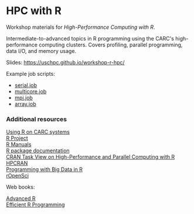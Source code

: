 # HPC with R

Workshop materials for *High-Performance Computing with R*.

Intermediate-to-advanced topics in R programming using the CARC's high-performance computing clusters. Covers profiling, parallel programming, data I/O, and memory usage.

Slides: https://uschpc.github.io/workshop-r-hpc/

Example job scripts:

- [serial.job](job-scripts/serial.job)
- [multicore.job](job-scripts/multicore.job)
- [mpi.job](job-scripts/mpi.job)
- [array.job](job-scripts/array.job)

### Additional resources

[Using R on CARC systems](https://carc.usc.edu/user-information/user-guides/software-and-programming/r)  
[R Project](https://www.r-project.org)  
[R Manuals](https://cran.r-project.org/manuals.html)  
[R package documentation](https://www.rdocumentation.org)  
[CRAN Task View on High-Performance and Parallel Computing with R](https://cran.r-project.org/web/views/HighPerformanceComputing.html)  
[HPCRAN](https://hpcran.org/)  
[Programming with Big Data in R](https://pbdr.org/)  
[rOpenSci](https://ropensci.org/)

Web books:

[Advanced R](https://adv-r.hadley.nz/)  
[Efficient R Programming](https://csgillespie.github.io/efficientR/)
